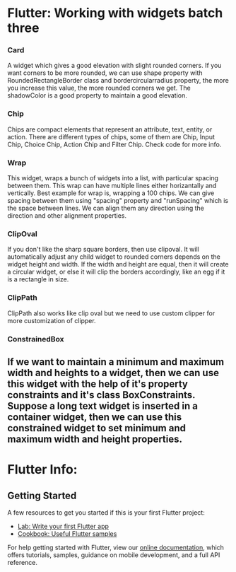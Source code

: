 # Flutter: Working with widgets batch three

### Card
A widget which gives a good elevation with slight rounded corners. If you want corners to be more rounded, we can use shape property with RoundedRectangleBorder class and bordercircularradius property, the more you increase this value, the more rounded corners we get. The shadowColor is a good property to maintain a good elevation.

### Chip
Chips are compact elements that represent an attribute, text, entity, or action. There are different types of chips, some of them are Chip, Input Chip, Choice Chip, Action Chip and Filter Chip. Check code for more info.

### Wrap
This widget, wraps a bunch of widgets into a list, with particular spacing between them. This wrap can have multiple lines either horizantally and vertically. Best example for wrap is, wrapping a 100 chips. We can give spacing between them using "spacing" property and "runSpacing" which is the space between lines. We can align them any direction using the direction and other alignment properties.

### ClipOval
If you don't like the sharp square borders, then use clipoval. It will automatically adjust any child widget to rounded corners depends on the widget height and width. If the width and height are equal, then it will create a circular widget, or else it will clip the borders accordingly, like an egg if it is a rectangle in size.

### ClipPath
ClipPath also works like clip oval but we need to use custom clipper for more customization of clipper.


### ConstrainedBox
If we want to maintain a minimum and maximum width and heights to a widget, then we can use this widget with the help of it's property constraints and it's class BoxConstraints. Suppose a long text widget is inserted in a container widget, then we can use this constrained widget to set minimum and maximum width and height properties.
---


# Flutter Info:
## Getting Started

A few resources to get you started if this is your first Flutter project:

- [Lab: Write your first Flutter app](https://flutter.dev/docs/get-started/codelab)
- [Cookbook: Useful Flutter samples](https://flutter.dev/docs/cookbook)

For help getting started with Flutter, view our
[online documentation](https://flutter.dev/docs), which offers tutorials,
samples, guidance on mobile development, and a full API reference.
